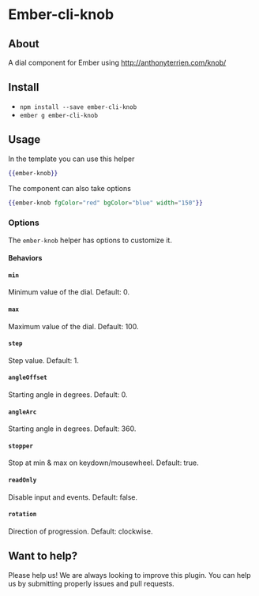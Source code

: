 # Ember-cli-knob

## About
A dial component for Ember using http://anthonyterrien.com/knob/

## Install

* `npm install --save ember-cli-knob`
* `ember g ember-cli-knob`

## Usage

In the template you can use this helper
```handlebars
{{ember-knob}}
```

The component can also take options
```handlebars
{{ember-knob fgColor="red" bgColor="blue" width="150"}}
```

### Options ###

The `ember-knob` helper has options to customize it.

#### Behaviors

#### `min` ####

Minimum value of the dial. Default: 0.

#### `max` ####

Maximum value of the dial. Default: 100.

#### `step` ####

Step value. Default: 1.

#### `angleOffset` ####

Starting angle in degrees. Default: 0.

#### `angleArc` ####

Starting angle in degrees. Default: 360.

#### `stopper` ####

Stop at min & max on keydown/mousewheel. Default: true.

#### `readOnly` ####

Disable input and events. Default: false.

#### `rotation` ####

Direction of progression. Default: clockwise.





## Want to help? ##

Please help us! We are always looking to improve this plugin. You can help us by submitting properly issues and pull requests.
